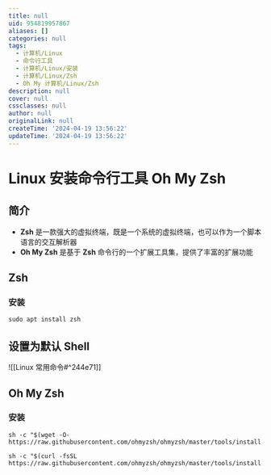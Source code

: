 ```yaml
---
title: null
uid: 954819957867
aliases: []
categories: null
tags:
  - 计算机/Linux
  - 命令行工具
  - 计算机/Linux/安装
  - 计算机/Linux/Zsh
  - Oh My 计算机/Linux/Zsh
description: null
cover: null
cssclasses: null
author: null
originalLink: null
createTime: '2024-04-19 13:56:22'
updateTime: '2024-04-19 13:56:22'
---
```


# Linux 安装命令行工具 Oh My Zsh

## 简介

- **Zsh** 是一款强大的虚拟终端，既是一个系统的虚拟终端，也可以作为一个脚本语言的交互解析器
- **Oh My Zsh** 是基于 **Zsh** 命令行的一个扩展工具集，提供了丰富的扩展功能

## Zsh

### 安装

```shell
sudo apt install zsh
```

## 设置为默认 Shell

![[Linux 常用命令#^244e71]]

## Oh My Zsh

### 安装

```shel
sh -c "$(wget -O- https://raw.githubusercontent.com/ohmyzsh/ohmyzsh/master/tools/install.sh)"
```

```shell
sh -c "$(curl -fsSL https://raw.githubusercontent.com/ohmyzsh/ohmyzsh/master/tools/install.sh)"
```
